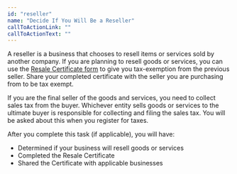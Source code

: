 ```yaml
---
id: "reseller"
name: "Decide If You Will Be a Reseller"
callToActionLink: ""
callToActionText: ""
---
```

A reseller is a business that chooses to resell items or services sold by another company. If you are planning to resell goods or services, you can use the [Resale Certificate form](https://www.state.nj.us/treasury/taxation/pdf/other_forms/sales/st3.pdf) to give you tax-exemption from the previous seller. Share your completed certificate with the seller you are purchasing from to be tax exempt. 

If you are the final seller of the goods and services, you need to collect sales tax from the buyer. Whichever entity sells goods or services to the ultimate buyer is responsible for collecting and filing the sales tax. You will be asked about this when you register for taxes.  

After you complete this task (if applicable), you will have:
- Determined if your business will resell goods or services
- Completed the Resale Certificate
- Shared the Certificate with applicable businesses
